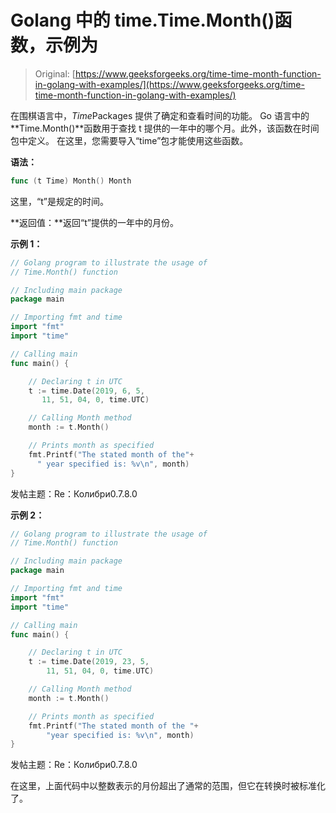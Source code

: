 # Golang 中的 time.Time.Month()函数，示例为

> Original: [https://www.geeksforgeeks.org/time-time-month-function-in-golang-with-examples/](https://www.geeksforgeeks.org/time-time-month-function-in-golang-with-examples/)

在围棋语言中，*Time*Packages 提供了确定和查看时间的功能。 Go 语言中的**Time.Month()**函数用于查找 t 提供的一年中的哪个月。此外，该函数在时间包中定义。 在这里，您需要导入“time”包才能使用这些函数。

**语法：**

```go
func (t Time) Month() Month

```

这里，“t”是规定的时间。

**返回值：**返回“t”提供的一年中的月份。

**示例 1：**

```go
// Golang program to illustrate the usage of
// Time.Month() function

// Including main package
package main

// Importing fmt and time
import "fmt"
import "time"

// Calling main
func main() {

    // Declaring t in UTC
    t := time.Date(2019, 6, 5,
       11, 51, 04, 0, time.UTC)

    // Calling Month method
    month := t.Month()

    // Prints month as specified
    fmt.Printf("The stated month of the"+
      " year specified is: %v\n", month)
}
```

发帖主题：Re：Колибри0.7.8.0

**示例 2：**

```go
// Golang program to illustrate the usage of
// Time.Month() function

// Including main package
package main

// Importing fmt and time
import "fmt"
import "time"

// Calling main
func main() {

    // Declaring t in UTC
    t := time.Date(2019, 23, 5,
        11, 51, 04, 0, time.UTC)

    // Calling Month method
    month := t.Month()

    // Prints month as specified
    fmt.Printf("The stated month of the "+
        "year specified is: %v\n", month)
}
```

发帖主题：Re：Колибри0.7.8.0

在这里，上面代码中以整数表示的月份超出了通常的范围，但它在转换时被标准化了。